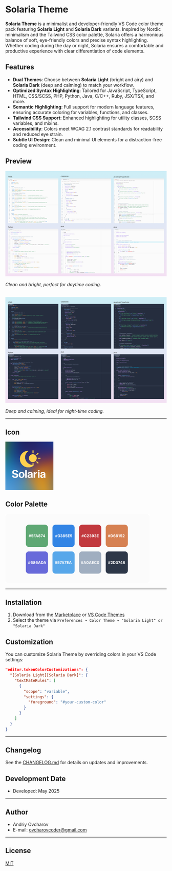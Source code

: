 # Solaria Theme

**Solaria Theme** is a minimalist and developer-friendly VS Code color theme pack featuring **Solaria Light** and **Solaria Dark** variants. Inspired by Nordic minimalism and the Tailwind CSS color palette, Solaria offers a harmonious balance of soft, eye-friendly colors and precise syntax highlighting. Whether coding during the day or night, Solaria ensures a comfortable and productive experience with clear differentiation of code elements.

## Features

- **Dual Themes**: Choose between **Solaria Light** (bright and airy) and **Solaria Dark** (deep and calming) to match your workflow.
- **Optimized Syntax Highlighting**: Tailored for JavaScript, TypeScript, HTML, CSS/SCSS, PHP, Python, Java, C/C++, Ruby, JSX/TSX, and more.
- **Semantic Highlighting**: Full support for modern language features, ensuring accurate coloring for variables, functions, and classes.
- **Tailwind CSS Support**: Enhanced highlighting for utility classes, SCSS variables, and mixins.
- **Accessibility**: Colors meet WCAG 2.1 contrast standards for readability and reduced eye strain.
- **Subtle UI Design**: Clean and minimal UI elements for a distraction-free coding environment.

## Preview
![Solaria Light Preview](https://raw.githubusercontent.com/ovcharovcoder/solaria-theme/main/images/light.png)
<div><em>Clean and bright, perfect for daytime coding.</em></div><br>

![Solaria Dark Preview](https://raw.githubusercontent.com/ovcharovcoder/solaria-theme/main/images/dark.png)<br>
<div><em>Deep and calming, ideal for night-time coding.</em></div>

---

## Icon
<img src="images/icon.png" width="150px" alt="img">

## Сolor Palette 
<img src="images/colors.png" width="450px" alt="img">

---

## Installation

1. Download from the [Marketplace](https://marketplace.visualstudio.com/items?itemName=ovcharovcoder.solaria-theme) or  [VS Code Themes](https://vscodethemes.com/e/ovcharovcoder.solaria-theme/solaria-dark)
2. Select the theme via `Preferences → Color Theme → "Solaria Light" or "Solaria Dark"`

## Customization

You can customize Solaria Theme by overriding colors in your VS Code settings:

```json
"editor.tokenColorCustomizations": {
  "[Solaria Light][Solaria Dark]": {
    "textMateRules": [
      {
        "scope": "variable",
        "settings": {
          "foreground": "#your-custom-color"
        }
      }
    ]
  }
}
```
---

## Changelog

See the [CHANGELOG.md](https://github.com/ovcharovcoder/solaria-theme/blob/main/CHANGELOG.md) for details on updates and improvements.

## Development Date  
- Developed: May 2025

---

## Author

- Andriy Ovcharov
-  E-mail: ovcharovcoder@gmail.com

---

## License

<a href="LICENSE">MIT</a>


